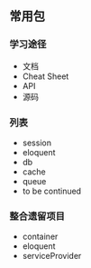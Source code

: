 ## 常用包

### 学习途径
- 文档
- Cheat Sheet
- API
- 源码

### 列表
- session
- eloquent
- db
- cache
- queue
- to be continued

### 整合遗留项目
- container
- eloquent
- serviceProvider
